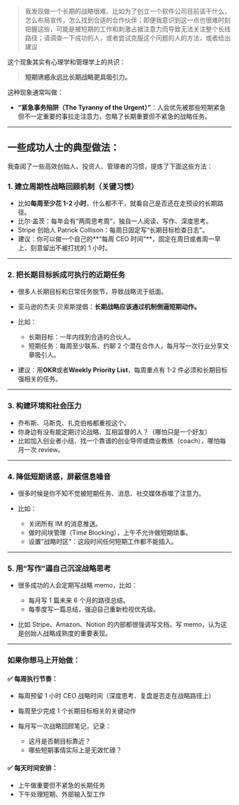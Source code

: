 > 我发现做一个长期的战略很难，比如为了创立一个软件公司目前该干什么，怎么布局宣传，怎么找到合适的合作伙伴；即便我意识到这一点也很难时刻把握这些，可能是被短期的工作和刺激占据注意力而导致无法关注整个长线路径；请调查一下成功的人，或者尝试克服这个问题的人的方法，或者给出建议

这个现象其实有心理学和管理学上的共识：

> **短期诱惑永远比长期战略更具吸引力。**

这种现象通常叫做：

- **“紧急事务陷阱（The Tyranny of the Urgent）”**：人会优先被那些短期紧急但不一定重要的事拉走注意力，忽略了长期重要但不紧急的战略任务。

---

## 一些成功人士的典型做法：

我查阅了一些高效创始人、投资人、管理者的习惯，提炼了下面这些方法：

### 1\. **建立周期性战略回顾机制（关键习惯）**

- 比如**每周至少花 1-2 小时**，什么都不干，就看自己是否还在走预设的长期路径。
- 比尔·盖茨：每年会有“两周思考周”，独自一人阅读、写作、深度思考。
- Stripe 创始人 Patrick Collison：每周日固定写“长期目标检查日志”。
- 建议：你可以做一个自己的\*\*“每周 CEO 时间”\*\*，固定在周日或者周一早上，刻意留出不被打扰的 1 小时。

---

### 2\. **把长期目标拆成可执行的近期任务**

- 很多人长期目标和日常任务脱节，导致战略流于纸面。
- 亚马逊的杰夫·贝索斯提倡：**长期战略应该通过机制倒逼短期动作。**
- 比如：

  - 长期目标：一年内找到合适的合伙人。
  - 短期任务：每周至少联系、约聊 2 个潜在合作人，每月写一次行业分享文章吸引人。

- 建议：用**OKR**或者**Weekly Priority List**，每周重点有 1-2 件必须和长期目标强相关的任务。

---

### 3\. **构建环境和社会压力**

- 乔布斯、马斯克、扎克伯格都重视这个。
- 你身边有没有能定期讨论战略、互相监督的人？（哪怕只是一个好友）
- 比如加入创业者小组、找一个靠谱的创业导师或商业教练（coach），哪怕每月一次 review。

---

### 4\. **降低短期诱惑，屏蔽信息噪音**

- 很多时候是你不知不觉被短期任务、消息、社交媒体吞噬了注意力。
- 比如：

  - 关闭所有 IM 的消息推送。
  - 做时间块管理（Time Blocking），上午不允许做短期琐事。
  - 设置“战略时区”：这段时间任何短期工作都不能插入。

---

### 5\. **用“写作”逼自己沉淀战略思考**

- 很多成功的人会定期写战略 memo，比如：

  - 每月写 1 篇未来 6 个月的路径总结。
  - 每季度写一篇总结，强迫自己重新检视优先级。

- 比如 Stripe、Amazon、Notion 的内部都很强调写文档，写 memo，认为这是创始人战略成熟度的重要表现。

---

### 如果你想马上开始做：

#### ✅ 每周执行节奏：

- 每周预留 1 小时 CEO 战略时间（深度思考、复盘是否走在战略路径上）
- 每周至少完成 1 个长期目标相关的关键动作
- 每月写一次战略回顾笔记，记录：

  - 这月是否朝目标靠近？
  - 哪些短期事情实际上是无效忙碌？

#### ✅ 每天时间安排：

- 上午做重要但不紧急的长期任务
- 下午处理短期、外部输入型工作

